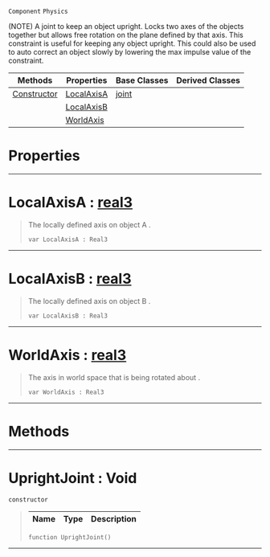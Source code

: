  `Component` `Physics`



(NOTE) A joint to keep an object upright. Locks two axes of the objects together but allows free rotation on the plane defined by that axis. This constraint is useful for keeping any object upright. This could also be used to auto correct an object slowly by lowering the max impulse value of the constraint.

|Methods|Properties|Base Classes|Derived Classes|
|---|---|---|---|
|[ Constructor](https://github.com/ZilchEngine/ZilchDocs/blob/master/code_reference/class_reference/uprightjoint.md#uprightjoint-void)|[ LocalAxisA](https://github.com/ZilchEngine/ZilchDocs/blob/master/code_reference/class_reference/uprightjoint.md#localaxisa-zilch-engine-d)|[joint](https://github.com/ZilchEngine/ZilchDocs/blob/master/code_reference/class_reference/joint.md)| |
| |[ LocalAxisB](https://github.com/ZilchEngine/ZilchDocs/blob/master/code_reference/class_reference/uprightjoint.md#localaxisb-zilch-engine-d)| | |
| |[ WorldAxis](https://github.com/ZilchEngine/ZilchDocs/blob/master/code_reference/class_reference/uprightjoint.md#worldaxis-zilch-engine-do)| | |


 #  Properties


---  
 #  LocalAxisA : [real3](https://github.com/ZilchEngine/ZilchDocs/blob/master/code_reference/nada_base_types/real3.md)

> The locally defined axis on object A . 
> ``` lang=cpp, name=Nada
> var LocalAxisA : Real3


---  
 #  LocalAxisB : [real3](https://github.com/ZilchEngine/ZilchDocs/blob/master/code_reference/nada_base_types/real3.md)

> The locally defined axis on object B . 
> ``` lang=cpp, name=Nada
> var LocalAxisB : Real3


---  
 #  WorldAxis : [real3](https://github.com/ZilchEngine/ZilchDocs/blob/master/code_reference/nada_base_types/real3.md)

> The axis in world space that is being rotated about . 
> ``` lang=cpp, name=Nada
> var WorldAxis : Real3


---  
 #  Methods


---  
 #  UprightJoint : Void

 `constructor`

> 
> |Name|Type|Description|
> |---|---|---|
> ``` lang=cpp, name=Nada
> function UprightJoint()
> ``` 


---  
 

 